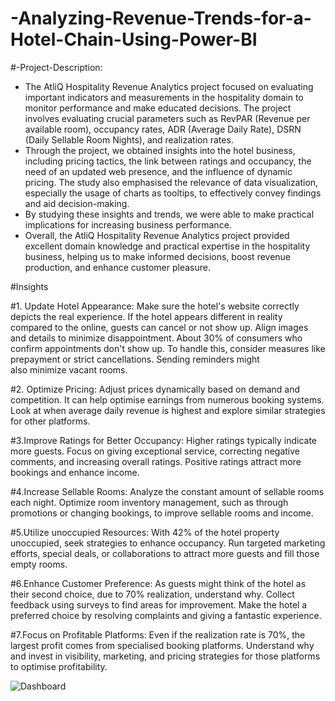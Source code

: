 # -Analyzing-Revenue-Trends-for-a-Hotel-Chain-Using-Power-BI

#-Project-Description:
- The AtliQ Hospitality Revenue Analytics project focused on evaluating important indicators and measurements in the hospitality domain to monitor performance and make educated decisions.
The project involves evaluating crucial parameters such as RevPAR (Revenue per available room), occupancy rates, ADR (Average Daily Rate), DSRN (Daily Sellable Room Nights), and realization rates.
- Through the project, we obtained insights into the hotel business, including pricing tactics, the link between ratings and occupancy,
the need of an updated web presence, and the influence of dynamic pricing. The study also emphasised the relevance of data visualization,
especially the usage of charts as tooltips, to effectively convey findings and aid decision-making.
- By studying these insights and trends, we were able to make practical implications for increasing business performance.
- Overall, the AtliQ Hospitality Revenue Analytics project provided excellent domain knowledge and practical expertise in the hospitality business,
helping us to make informed decisions, boost revenue production, and enhance customer pleasure.


#Insights 


#1. Update Hotel Appearance:
Make sure the hotel's website correctly depicts the real experience. If the hotel appears different in reality compared to the online,
guests can cancel or not show up. Align images and details to minimize disappointment. About 30% of consumers who confirm appointments don't show up.
To handle this, consider measures like prepayment or strict cancellations. Sending reminders might also minimize vacant rooms.

#2. Optimize Pricing: 
Adjust prices dynamically based on demand and competition. It can help optimise earnings from numerous booking systems.
Look at when average daily revenue is highest and explore similar strategies for other platforms.

#3.Improve Ratings for Better Occupancy:
Higher ratings typically indicate more guests. Focus on giving exceptional service, correcting negative comments,
and increasing overall ratings. Positive ratings attract more bookings and enhance income.

#4.Increase Sellable Rooms:
Analyze the constant amount of sellable rooms each night. Optimize room inventory management, such as through promotions or
changing bookings, to improve sellable rooms and income.

#5.Utilize unoccupied Resources:
With 42% of the hotel property unoccupied, seek strategies to enhance occupancy.
Run targeted marketing efforts, special deals, or collaborations to attract more guests and fill those empty rooms.

#6.Enhance Customer Preference:
As guests might think of the hotel as their second choice, due to 70% realization, understand why.
Collect feedback using surveys to find areas for improvement. Make the hotel a preferred choice by resolving complaints and giving a fantastic experience.

#7.Focus on Profitable Platforms:
Even if the realization rate is 70%, the largest profit comes from specialised booking platforms.
Understand why and invest in visibility, marketing, and pricing strategies for those platforms to optimise profitability.





![Dashboard](https://github.com/KundanMooo/-Analyzing-Revenue-Trends-for-a-Hotel-Chain-Using-Power-BI/assets/130728166/3480c7a3-4580-4447-ac13-031860633d96)
